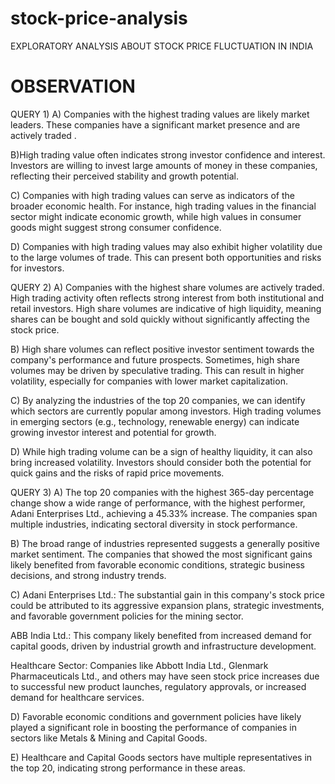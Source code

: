 # stock-price-analysis
EXPLORATORY ANALYSIS ABOUT STOCK PRICE FLUCTUATION IN INDIA
#  OBSERVATION 
QUERY 1) A) Companies with the highest trading values are likely market leaders. These companies have a significant market presence and are actively traded .

 B)High trading value often indicates strong investor confidence and interest. Investors are willing to invest large amounts of money in these companies, reflecting their perceived stability and growth potential.

C) Companies with high trading values can serve as indicators of the broader economic health. For instance, high trading values in the financial sector might indicate economic growth, while high values in consumer goods might suggest strong consumer confidence.

 D) Companies with high trading values may also exhibit higher volatility due to the large volumes of trade. This can present both opportunities and risks for investors.
 

 QUERY 2) A) Companies with the highest share volumes are actively traded. High trading activity often reflects strong interest from both institutional and retail investors. High share volumes are indicative of high liquidity, meaning shares can be bought and sold quickly without significantly affecting the stock price.

 B) High share volumes can reflect positive investor sentiment towards the company's performance and future prospects. Sometimes, high share volumes may be driven by speculative trading. This can result in higher volatility, especially for companies with lower market capitalization.

 C) By analyzing the industries of the top 20 companies, we can identify which sectors are currently popular among investors. High trading volumes in emerging sectors (e.g., technology, renewable energy) can indicate growing investor interest and potential for growth. 

 D) While high trading volume can be a sign of healthy liquidity, it can also bring increased volatility. Investors should consider both the potential for quick gains and the risks of rapid price movements. 
 

 QUERY 3) A)  The top 20 companies with the highest 365-day percentage change show a wide range of performance, with the highest performer, Adani Enterprises Ltd., achieving a 45.33% increase. The companies span multiple industries, indicating sectoral diversity in stock performance.
 
  B) The broad range of industries represented suggests a generally positive market sentiment. The companies that showed the most significant gains likely benefited from favorable economic conditions, strategic business decisions, and strong industry trends.

  C) Adani Enterprises Ltd.: The substantial gain in this company's stock price could be attributed to its aggressive expansion plans, strategic investments, and favorable government policies for the mining sector.
  
   ABB India Ltd.: This company likely benefited from increased demand for capital goods, driven by industrial growth and infrastructure development.
   
   Healthcare Sector: Companies like Abbott India Ltd., Glenmark Pharmaceuticals Ltd., and others may have seen stock price increases due to successful new product launches, regulatory approvals, or increased demand for healthcare services.

 D) Favorable economic conditions and government policies have likely played a significant role in boosting the performance of companies in sectors like Metals & Mining and Capital Goods.

E) Healthcare and Capital Goods sectors have multiple representatives in the top 20, indicating strong performance in these areas.

   


 









